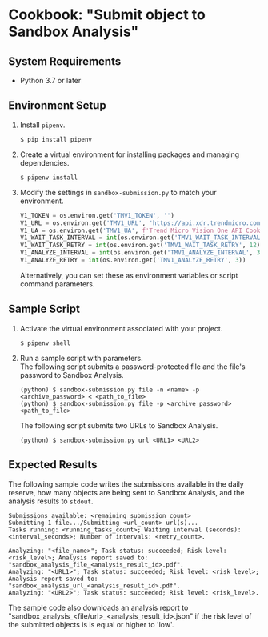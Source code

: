 # Cookbook: "Submit object to Sandbox Analysis"

## System Requirements

- Python 3.7 or later

## Environment Setup

1. Install `pipenv`.
    ```text
    $ pip install pipenv
    ```
2. Create a virtual environment for installing packages and managing dependencies.
    ```text
    $ pipenv install
    ```
3. Modify the settings in `sandbox-submission.py` to match your environment.
    ```python
    V1_TOKEN = os.environ.get('TMV1_TOKEN', '')
    V1_URL = os.environ.get('TMV1_URL', 'https://api.xdr.trendmicro.com')
    V1_UA = os.environ.get('TMV1_UA', f'Trend Micro Vision One API Cookbook ({os.path.basename(__file__)})')
    V1_WAIT_TASK_INTERVAL = int(os.environ.get('TMV1_WAIT_TASK_INTERVAL', 10))
    V1_WAIT_TASK_RETRY = int(os.environ.get('TMV1_WAIT_TASK_RETRY', 12))
    V1_ANALYZE_INTERVAL = int(os.environ.get('TMV1_ANALYZE_INTERVAL', 300))
    V1_ANALYZE_RETRY = int(os.environ.get('TMV1_ANALYZE_RETRY', 3))
    ```
    Alternatively, you can set these as environment variables or script command parameters.

## Sample Script

1. Activate the virtual environment associated with your project.
    ```text
    $ pipenv shell
    ```
2. Run a sample script with parameters.  
    The following script submits a password-protected file and the file's password to Sandbox Analysis.
    ```text
    (python) $ sandbox-submission.py file -n <name> -p <archive_password> < <path_to_file>
    (python) $ sandbox-submission.py file -p <archive_password> <path_to_file>
    ```
    The following script submits two URLs to Sandbox Analysis.
    ```text
    (python) $ sandbox-submission.py url <URL1> <URL2>
    ```

## Expected Results

The following sample code writes the submissions available in the daily reserve, how many objects are being sent to Sandbox Analysis, and the analysis results to `stdout`. 

```text
Submissions available: <remaining_submission_count>
Submitting 1 file.../Submitting <url_count> url(s)...
Tasks running: <running_tasks_count>; Waiting interval (seconds): <interval_seconds>; Number of intervals: <retry_count>.

Analyzing: "<file_name>"; Task status: succeeded; Risk level: <risk_level>; Analysis report saved to: "sandbox_analysis_file_<analysis_result_id>.pdf".
Analyzing: "<URL1>"; Task status: succeeded; Risk level: <risk_level>; Analysis report saved to: "sandbox_analysis_url_<analysis_result_id>.pdf".
Analyzing: "<URL2>"; Task status: succeeded; Risk level: <risk_level>.
```
The sample code also downloads an analysis report to "sandbox\_analysis\_<file\/url\>_\<analysis\_result\_id\>.json" if the risk level of the submitted objects is is equal or higher to 'low'.